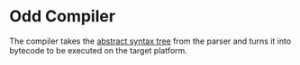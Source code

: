 # Odd Compiler
The compiler takes the [abstract syntax tree](../Parser/AbstractsyntaxTree) from the parser and turns it into bytecode to be executed on the target platform.
